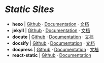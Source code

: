 # _Static Sites_

- **hexo** | [Github](https://github.com/hexojs/hexo) · [Documentation](https://hexo.io/) · [文档](https://hexo.io/zh-cn/)
- **jekyll** | [Github](https://github.com/hexojs/hexo) · [Documentation](https://github.com/jekyll/jekyll) · [文档](https://www.jekyll.com.cn/)
- **docute** | [Github](https://github.com/egoist/docute) · [Documentation](https://docute.js.org/#/home) · [文档](https://docute.js.org/#/zh-Hans/)
- **docsify** | [Github](https://github.com/QingWei-Li/docsify) · [Documentation](https://docsify.js.org/#/?id=docsify) · [文档](https://docsify.js.org/#/zh-cn/)
- **docpress** | [Github](https://github.com/docpress/docpress) · [Documentation](http://docpress.github.io/) · [文档](https://docsify.js.org/#/zh-cn/)
- **react-static** | [Github](https://github.com/nozzle/react-static) · [Documentation](https://nozzle-react-static.netlify.com/)